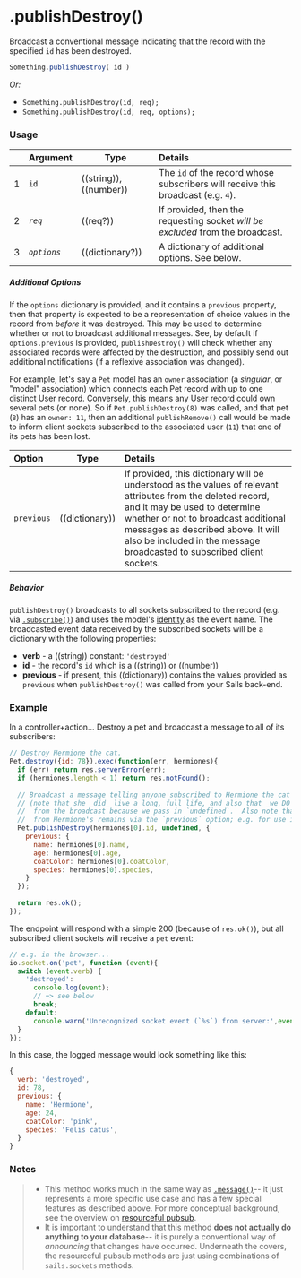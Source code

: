 # .publishDestroy()

Broadcast a conventional message indicating that the record with the specified `id` has been destroyed.


```js
Something.publishDestroy( id )
```


_Or:_
- `Something.publishDestroy(id, req);`
- `Something.publishDestroy(id, req, options);`



### Usage

|   |     Argument        | Type                | Details    |
|---|:--------------------|---------------------|:-----------|
| 1 | `id`                |  ((string)),((number))         | The `id` of the record whose subscribers will receive this broadcast (e.g. `4`).
| 2 | _`req`_             |  ((req?))           | If provided, then the requesting socket _will be excluded_ from the broadcast.
| 3 | _`options`_         |  ((dictionary?))    | A dictionary of additional options.  See below.

##### Additional Options

If the `options` dictionary is provided, and it contains a `previous` property, then that property is expected to be a representation of choice values in the record from *before* it was destroyed.  This may be used to determine whether or not to broadcast additional messages.  See, by default if `options.previous` is provided, `publishDestroy()` will check whether any associated records were affected by the destruction, and possibly send out additional notifications (if a reflexive association was changed).

For example, let's say a `Pet` model has an `owner` association (a _singular_, or "model" association) which connects each Pet record with up to one distinct User record.  Conversely, this means any User record could own several pets (or none).  So if `Pet.publishDestroy(8)` was called, and that pet (`8`) has an `owner: 11`, then an additional `publishRemove()` call would be made to inform client sockets subscribed to the associated user (`11`) that one of its pets has been lost.

|          Option             | Type                       | Details                                           |
|:--------------------------- | -------------------------- |:--------------------------------------------------|
|        `previous`           | ((dictionary))             | If provided, this dictionary will be understood as the values of relevant attributes from the deleted record, and it may be used to determine whether or not to broadcast additional messages as described above.  It will also be included in the message broadcasted to subscribed client sockets.

##### Behavior

`publishDestroy()` broadcasts to all sockets subscribed to the record (e.g. via [`.subscribe()`](http://next.sailsjs.org/documentation/reference/web-sockets/resourceful-pub-sub/subscribe)) and uses the model's [identity](http://sailsjs.org/documentation/concepts/models-and-orm/model-settings#?identity) as the event name.  The broadcasted event data received by the subscribed sockets will be a dictionary with the following properties:

+ **verb**  - a ((string)) constant: `'destroyed'`
+ **id** - the record's `id` which is a ((string)) or ((number))
+ **previous** - if present, this ((dictionary)) contains the values provided as `previous` when `publishDestroy()` was called from your Sails back-end.



### Example

In a controller+action...  Destroy a pet and broadcast a message to all of its subscribers:

```js
// Destroy Hermione the cat.
Pet.destroy({id: 78}).exec(function(err, hermiones){
  if (err) return res.serverError(err);
  if (hermiones.length < 1) return res.notFound();
  
  // Broadcast a message telling anyone subscribed to Hermione the cat that, sadly, she has been destroyed.
  // (note that she _did_ live a long, full life, and also that _we DO NOT exclude_ the requesting socket
  //  from the broadcast because we pass in `undefined`.  Also note that we do include a few relevant properties
  //  from Hermione's remains via the `previous` option; e.g. for use in updating our client-side code.)
  Pet.publishDestroy(hermiones[0].id, undefined, {
    previous: {
      name: hermiones[0].name,
      age: hermiones[0].age,
      coatColor: hermiones[0].coatColor,
      species: hermiones[0].species,
    }
  });
  
  return res.ok();
});
```

The endpoint will respond with a simple 200 (because of `res.ok()`), but all subscribed client sockets will receive a `pet` event:

```js
// e.g. in the browser...
io.socket.on('pet', function (event){
  switch (event.verb) {
    'destroyed':
      console.log(event);
      // => see below
      break;
    default: 
      console.warn('Unrecognized socket event (`%s`) from server:',event.verb, event);
  }
});
```

In this case, the logged message would look something like this:

```js
{
  verb: 'destroyed',
  id: 78,
  previous: {
    name: 'Hermione',
    age: 24,
    coatColor: 'pink',
    species: 'Felis catus',
  }
}
```



### Notes

> + This method works much in the same way as [`.message()`](http://sailsjs.org/documentation/reference/web-sockets/resourceful-pub-sub/message)-- it just represents a more specific use case and has a few special features as described above.  For more conceptual background, see the overview on [resourceful pubsub](http://sailsjs.org/documentation/reference/web-sockets/resourceful-pub-sub).
> + It is important to understand that this method **does not actually do anything to your database**-- it is purely a conventional way of _announcing_ that changes have occurred.  Underneath the covers, the resourceful pubsub methods are just using combinations of `sails.sockets` methods.




<docmeta name="displayName" value=".publishDestroy()">
